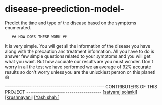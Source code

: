 # disease-preediction-model-
Predict the time and type of the disease based on the symptoms enumerated.

       ## HOW DOES THESE WORK ##
 It is very simple. You will get all the information of the disease you have along with the precaution and treatment information. All you have to do is answer few simple questions related to your symptoms and you will get what you want. But how accurate our results are you must wonder. Don't worry in all the test we have performed we an average of 92% accurate results so don't worry unless you are the unluckiest person on this planet! 😅                             



-------------------------------------------------- CONTRIBUTERS OF THIS PROJECT --------------------------------------
                                                 [[satyaraj solanki]](https://github.com/Satyaraj291)
                                                 [[krushnayani]](https://github.com/krushnayani)
                                                 [[Yash shah ]](https://github.com/yashshah2002)
